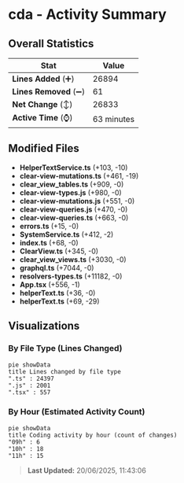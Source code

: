 # cda - Activity Summary 

## Overall Statistics

| Stat                   | Value                                                             |
| ---------------------- | ----------------------------------------------------------------- |
| **Lines Added** (➕)   | 26894                                          |
| **Lines Removed** (➖) | 61                                        |
| **Net Change** (↕)    | 26833                |
| **Active Time** (⌚)   | 63 minutes |


## Modified Files
- **HelperTextService.ts** (+103, -10)
- **clear-view-mutations.ts** (+461, -19)
- **clear_view_tables.ts** (+909, -0)
- **clear-view-types.js** (+980, -0)
- **clear-view-mutations.js** (+551, -0)
- **clear-view-queries.js** (+470, -0)
- **clear-view-queries.ts** (+663, -0)
- **errors.ts** (+15, -0)
- **SystemService.ts** (+412, -2)
- **index.ts** (+68, -0)
- **ClearView.ts** (+345, -0)
- **clear_view_views.ts** (+3030, -0)
- **graphql.ts** (+7044, -0)
- **resolvers-types.ts** (+11182, -0)
- **App.tsx** (+556, -1)
- **helperText.ts** (+36, -0)
- **helperText.ts** (+69, -29)

## Visualizations

### By File Type (Lines Changed)

```mermaid
pie showData
title Lines changed by file type
".ts" : 24397
".js" : 2001
".tsx" : 557
```

### By Hour (Estimated Activity Count)

```mermaid
pie showData
title Coding activity by hour (count of changes)
"09h" : 6
"10h" : 18
"11h" : 15
```


> **Last Updated:** 20/06/2025, 11:43:06
